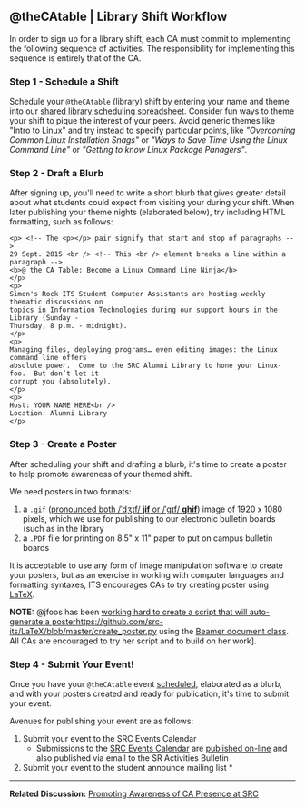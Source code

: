 ## @theCAtable | Library Shift Workflow

In order to sign up for a library shift, each CA must commit to implementing the following sequence of activities. The responsibility for implementing this sequence is entirely that of the CA.

### Step 1 - Schedule a Shift 

Schedule your `@theCAtable` (library) shift by entering your name and theme into our [shared library scheduling spreadsheet](https://docs.google.com/spreadsheets/d/1FewlLMx2gZrXYde-QG-gRwZ2wlV0cV4prEB3Aqq_nqI/edit#gid=1715420051). Consider fun ways to theme your shift to pique the interest of your peers. Avoid generic themes like "Intro to Linux" and try instead to specify particular points, like *"Overcoming Common Linux Installation Snags"* or *"Ways to Save Time Using the Linux Command Line"* or *"Getting to know Linux Package Panagers"*.

### Step 2 - Draft a Blurb

After signing up, you'll need to write a short blurb that gives greater detail about what students could expect from visiting your during your shift. When later publishing your theme nights (elaborated below), try including HTML formatting, such as follows:

```
<p> <!-- The <p></p> pair signify that start and stop of paragraphs -->
29 Sept. 2015 <br /> <!-- This <br /> element breaks a line within a paragraph -->
<b>@ the CA Table: Become a Linux Command Line Ninja</b>
</p>
<p>
Simon's Rock ITS Student Computer Assistants are hosting weekly thematic discussions on 
topics in Information Technologies during our support hours in the Library (Sunday - 
Thursday, 8 p.m. - midnight).
</p>
<p>
Managing files, deploying programs… even editing images: the Linux command line offers 
absolute power.  Come to the SRC Alumni Library to hone your Linux-foo.  But don’t let it 
corrupt you (absolutely).
</p>
<p>
Host: YOUR NAME HERE<br />
Location: Alumni Library
</p>
```


### Step 3 - Create a Poster

After scheduling your shift and drafting a blurb, it's time to create a poster to help promote awareness of your themed shift.

We need posters in two formats:

1. a `.gif` ([pronounced both /ˈdʒɪf/ **jif** or /ˈɡɪf/ **ghif**](https://en.wikipedia.org/wiki/GIF)) image of 1920 x 1080 pixels, which we use for publishing to our electronic bulletin boards (such as in the library
2. a `.PDF` file for printing on 8.5" x 11" paper to put on campus bulletin boards

It is acceptable to use any form of image manipulation software to create your posters, but as an exercise in working with computer languages and formatting syntaxes, ITS encourages CAs to try creating poster using [LaTeX](https://www.latex-project.org/).

**NOTE:** @jfoos has been [working hard to create a script that will auto-generate a poster]()https://github.com/src-its/LaTeX/blob/master/create_poster.py using the [Beamer document class](https://en.wikipedia.org/wiki/Beamer_(LaTeX)). All CAs are encouraged to try her script and to build on her work].


### Step 4 - Submit Your Event!

Once you have your `@theCAtable` event [scheduled](https://docs.google.com/spreadsheets/d/1FewlLMx2gZrXYde-QG-gRwZ2wlV0cV4prEB3Aqq_nqI/edit#gid=1715420051), elaborated as a blurb, and with your posters created and ready for publication, it's time to submit your event.

Avenues for publishing your event are as follows:

1.  Submit your event to the SRC Events Calendar
    * Submissions to the [SRC Events Calendar](http://simons-rock.edu/events/index.php?com=submit) are [published on-line](http://simons-rock.edu/events/) and also published via email to the SR Activities Bulletin
1.  Submit your event to the student announce mailing list
    *

---

**Related Discussion:** [Promoting Awareness of CA Presence at SRC](https://github.com/src-its/help-content/blob/master/markdown/CA-table_awareness.md)

